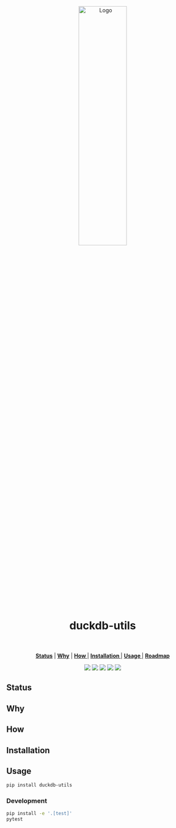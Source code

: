 <p align="center">

<p align="center">
   <img width="50%" height="40%" src="" alt="Logo">
  </p>

  <h1 align="center">duckdb-utils</h1>
  <p align="center">
  <strong></strong>
    <br> <br />
    <a href="#status"><strong> Status</strong></a> |
    <a href="#why"><strong> Why</strong></a> |
    <a href="#how"><strong> How </strong></a> |
    <a href="#installation"><strong> Installation </strong></a> |
    <a href="#usage"><strong> Usage </strong></a> |
    <a href="#roadmap"><strong> Roadmap </strong></a> 

   </p>
<p align="center">

<p align="center">
<a href="https://pypi.org/project/duckdb-utils/"><img src="https://img.shields.io/pypi/v/duckdb-utils?label=PyPI"></a>
<a href="https://github.com/Florents-Tselai/duckdb-utils/actions/workflows/test.yml?branch=mainline"><img src="https://github.com/Florents-Tselai/duckdb-utils/actions/workflows/test.yml/badge.svg"></a>
<a href="https://codecov.io/gh/Florents-Tselai/duckdb-utils"><img src="https://codecov.io/gh/Florents-Tselai/duckdb-utils/branch/main/graph/badge.svg"></a>  
<a href="https://opensource.org/licenses/BSD license"><img src="https://img.shields.io/badge/BSD license.0-blue.svg"></a>
<a href="https://github.com/Florents-Tselai/duckdb-utils/releases"><img src="https://img.shields.io/github/v/release/Florents-Tselai/duckdb-utils?include_prereleases&label=changelog"></a>

## Status

## Why

## How


## Installation

## Usage

```bash
pip install duckdb-utils
```

### Development

```bash
pip install -e '.[test]'
pytest
```

